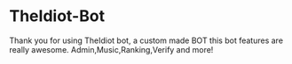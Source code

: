 # TheIdiot-Bot
Thank you for using TheIdiot bot, a custom made BOT this bot features are really awesome. Admin,Music,Ranking,Verify and more!
